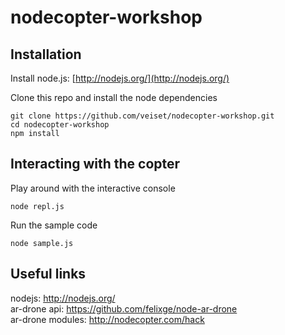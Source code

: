 nodecopter-workshop
===================

Installation
------------
Install node.js: [http://nodejs.org/](http://nodejs.org/) 

Clone this repo and install the node dependencies

```
git clone https://github.com/veiset/nodecopter-workshop.git
cd nodecopter-workshop
npm install
```

Interacting with the copter
---------------------------

Play around with the interactive console
```
node repl.js
```

Run the sample code
```
node sample.js
```

Useful links
------------
nodejs: http://nodejs.org/    
ar-drone api: https://github.com/felixge/node-ar-drone    
ar-drone modules: http://nodecopter.com/hack

